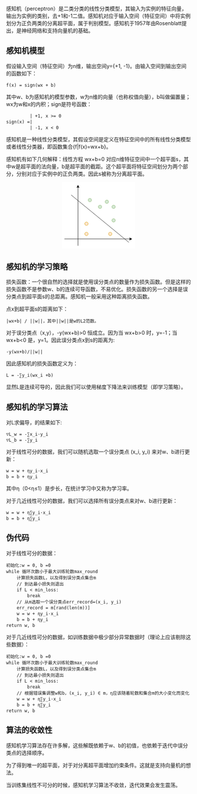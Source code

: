 感知机（perceptron）是二类分类的线性分类模型，其输入为实例的特征向量，输出为实例的类别，去+1和-1二值。感知机对应于输入空间（特征空间）中将实例划分为正负两类的分离超平面，属于判别模型。感知机于1957年由Rosenblatt提出，是神经网络和支持向量机的基础。

## 感知机模型
假设输入空间（特征空间）为n维，输出空间y={+1, -1}。由输入空间到输出空间的函数如下：
```
f(x) = sign(wx + b)
```
其中w、b为感知机的模型参数，w为n维的向量（也称权值向量），b叫做偏置量；wx为w和x的内积；sign是符号函数：
```
         | +1, x >= 0
sign(x) =|
         | -1, x < 0
```

感知机是一种线性分类模型，其假设空间是定义在特征空间中的所有线性分类模型或者线性分类器，即函数集合{f|f(x)=wx+b}。

感知机有如下几何解释：线性方程 wx+b=0 对应n维特征空间中一个超平面s，其中w是超平面的法向量，b是超平面的截距。这个超平面将特征空间划分为两个部分，分别对应于实例中的正负两类。因此s被称为分离超平面。

<p align="center">
<img src="./imgs/perceptron.png" alt="drawing" width="200"/>
</p>

## 感知机的学习策略
损失函数：一个很自然的选择就是使用误分类点的数量作为损失函数。但是这样的损失函数不是参数w、b的连续可导函数，不易优化。损失函数的另一个选择是误分类点到超平面s的总距离。感知机一般采用这种距离损失函数。

点x到超平面s的距离如下：
```
|wx+b| / ||w||，其中||w||是w的L2范数。
```

对于误分类点（x,y），-y(wx+b)>0 恒成立。因为当 wx+b>0 时，y=-1；当 wx+b<0 是，y=1。因此误分类点x到s的距离为:
```
-y(wx+b)/||w||
```

因此感知机的损失函数定义为：
```
L = -∑y_i(wx_i +b)
```
显然L是连续可导的，因此我们可以使用梯度下降法来训练模型（即学习策略）。

## 感知机的学习算法
对L求偏导，的结果如下:
```
▽L_w = -∑x_i·y_i
▽L_b = -∑y_i
```
对于线性可分的数据，我们可以随机选取一个误分类点 (x_i, y_i) 来对w、b进行更新：
```
w = w + ηy_i·x_i
b = b + ηy_i
```
其中η（0<η≤1）是步长，在统计学习中又称为学习率。

对于几近线性可分的数据，我们可以选择所有误分类点来对w、b进行更新：
```
w = w + η∑y_i·x_i
b = b + η∑y_i
```

## 伪代码
对于线性可分的数据：
```
初始化:w = 0, b =0
while 循环次数小于最大训练轮数max_round
    计算损失函数L，以及得到误分类点集合m
    // 到达最小损失则退出
    if L < min_loss:
        break
    // 从m选取一个误分类点err_record=(x_i, y_i)
    err_record = m[rand(len(m))]
    w = w + ηy_i·x_i
    b = b + ηy_i
return w, b
```

对于几近线性可分的数据，如训练数据中极少部分异常数据时（理论上应该剔除这些数据）：
```
初始化:w = 0, b =0
while 循环次数小于最大训练轮数max_round
    计算损失函数L，以及得到误分类点集合m
    // 到达最小损失则退出
    if L < min_loss:
        break
    // 根据错误集调整w和b，(x_i, y_i) ∈ m，η应该随着轮数和集合m的大小变化而变化
    w = w + η∑y_i·x_i
    b = b + η∑y_i
return w, b
```

## 算法的收敛性
感知机学习算法存在许多解，这些解既依赖于w、b的初值，也依赖于迭代中误分类点的选择顺序。

为了得到唯一的超平面，对于对分离超平面增加约束条件。这就是支持向量机的想法。

当训练集线性不可分的时候，感知机学习算法不收敛，迭代效果会发生震荡。